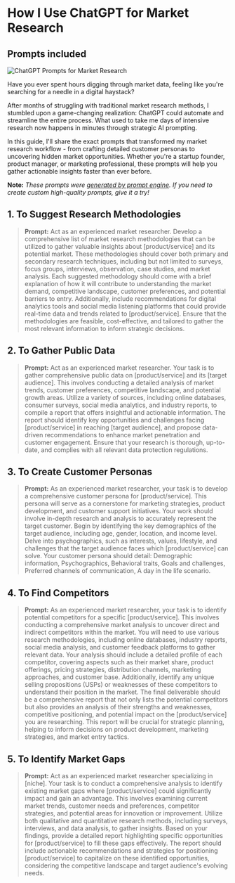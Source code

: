 # How I Use ChatGPT for Market Research
## Prompts included

![ChatGPT Prompts for Market Research](https://cdn.sanity.io/images/zc1yyogj/production/5eb150af7b95c77354cdef440eb03a9723ea4a13-1200x630.png?w=1200&q=100)

Have you ever spent hours digging through market data, feeling like you're searching for a needle in a digital haystack?

After months of struggling with traditional market research methods, I stumbled upon a game-changing realization: ChatGPT could automate and streamline the entire process. What used to take me days of intensive research now happens in minutes through strategic AI prompting.

In this guide, I'll share the exact prompts that transformed my market research workflow - from crafting detailed customer personas to uncovering hidden market opportunities. Whether you're a startup founder, product manager, or marketing professional, these prompts will help you gather actionable insights faster than ever before.

**Note:** *These prompts were [generated by prompt engine](https://www.promptengine.cc). If you need to create custom high-quality prompts, give it a try!*

## 1. To Suggest Research Methodologies

> **Prompt:** Act as an experienced market researcher. Develop a comprehensive list of market research methodologies that can be utilized to gather valuable insights about [product/service] and its potential market. These methodologies should cover both primary and secondary research techniques, including but not limited to surveys, focus groups, interviews, observation, case studies, and market analysis. Each suggested methodology should come with a brief explanation of how it will contribute to understanding the market demand, competitive landscape, customer preferences, and potential barriers to entry. Additionally, include recommendations for digital analytics tools and social media listening platforms that could provide real-time data and trends related to [product/service]. Ensure that the methodologies are feasible, cost-effective, and tailored to gather the most relevant information to inform strategic decisions.

## 2. To Gather Public Data

> **Prompt:** Act as an experienced market researcher. Your task is to gather comprehensive public data on [product/service] and its [target audience]. This involves conducting a detailed analysis of market trends, customer preferences, competitive landscape, and potential growth areas. Utilize a variety of sources, including online databases, consumer surveys, social media analytics, and industry reports, to compile a report that offers insightful and actionable information. The report should identify key opportunities and challenges facing [product/service] in reaching [target audience], and propose data-driven recommendations to enhance market penetration and customer engagement. Ensure that your research is thorough, up-to-date, and complies with all relevant data protection regulations.

## 3. To Create Customer Personas

> **Prompt:** As an experienced market researcher, your task is to develop a comprehensive customer persona for [product/service]. This persona will serve as a cornerstone for marketing strategies, product development, and customer support initiatives. Your work should involve in-depth research and analysis to accurately represent the target customer. Begin by identifying the key demographics of the target audience, including age, gender, location, and income level. Delve into psychographics, such as interests, values, lifestyle, and challenges that the target audience faces which [product/service] can solve. Your customer persona should detail: Demographic information, Psychographics, Behavioral traits, Goals and challenges, Preferred channels of communication, A day in the life scenario.

## 4. To Find Competitors

> **Prompt:** As an experienced market researcher, your task is to identify potential competitors for a specific [product/service]. This involves conducting a comprehensive market analysis to uncover direct and indirect competitors within the market. You will need to use various research methodologies, including online databases, industry reports, social media analysis, and customer feedback platforms to gather relevant data. Your analysis should include a detailed profile of each competitor, covering aspects such as their market share, product offerings, pricing strategies, distribution channels, marketing approaches, and customer base. Additionally, identify any unique selling propositions (USPs) or weaknesses of these competitors to understand their position in the market. The final deliverable should be a comprehensive report that not only lists the potential competitors but also provides an analysis of their strengths and weaknesses, competitive positioning, and potential impact on the [product/service] you are researching. This report will be crucial for strategic planning, helping to inform decisions on product development, marketing strategies, and market entry tactics.

## 5. To Identify Market Gaps

> **Prompt:** Act as an experienced market researcher specializing in [niche]. Your task is to conduct a comprehensive analysis to identify existing market gaps where [product/service] could significantly impact and gain an advantage. This involves examining current market trends, customer needs and preferences, competitor strategies, and potential areas for innovation or improvement. Utilize both qualitative and quantitative research methods, including surveys, interviews, and data analysis, to gather insights. Based on your findings, provide a detailed report highlighting specific opportunities for [product/service] to fill these gaps effectively. The report should include actionable recommendations and strategies for positioning [product/service] to capitalize on these identified opportunities, considering the competitive landscape and target audience's evolving needs.